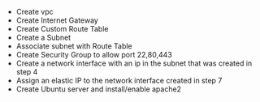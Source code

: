 * Create vpc
* Create Internet Gateway
* Create Custom Route Table
* Create a Subnet
* Associate subnet with Route Table
* Create Security Group to allow port 22,80,443
* Create a network interface with an ip in the subnet that was created in step 4
* Assign an elastic IP to the network interface created in step 7
* Create Ubuntu server and install/enable apache2